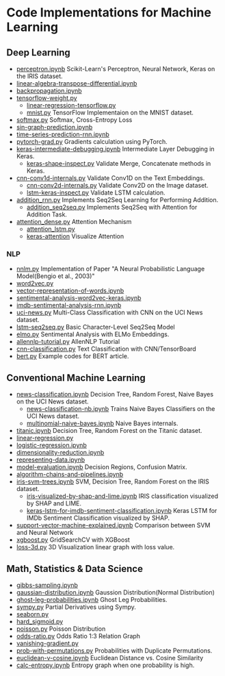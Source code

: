 # Code Implementations for Machine Learning

## Deep Learning
- [perceptron.ipynb](https://nbviewer.jupyter.org/github/likejazz/jupyter-notebooks/blob/master/deep-learning/perceptron.ipynb) Scikit-Learn's Perceptron, Neural Network, Keras on the IRIS dataset.
- [linear-algebra-transpose-differential.ipynb](https://nbviewer.jupyter.org/github/likejazz/jupyter-notebooks/blob/master/data-science/linear-algebra-transpose-differential.ipynb)
- [backpropagation.ipynb](https://nbviewer.jupyter.org/github/likejazz/jupyter-notebooks/blob/master/deep-learning/backpropagation.ipynb)
- [tensorflow-weight.py](deep-learning/tensorflow-weight.py)
    - [linear-regression-tensorflow.py](deep-learning/linear-regression-tensorflow.py)
    - [mnist.py](deep-learning/mnist.py) TensorFlow Implementaion on the MNIST dataset.
- [softmax.py](deep-learning/softmax.py) Softmax, Cross-Entropy Loss
- [sin-graph-prediction.ipynb](https://nbviewer.jupyter.org/github/likejazz/jupyter-notebooks/blob/master/deep-learning/sin-graph-prediction.ipynb)
- [time-series-prediction-rnn.ipynb](https://nbviewer.jupyter.org/github/likejazz/jupyter-notebooks/blob/master/deep-learning/time-series-prediction-rnn.ipynb)
- [pytorch-grad.py](deep-learning/pytorch-grad.py) Gradients calculation using PyTorch.
- [keras-intermediate-debugging.ipynb](https://nbviewer.jupyter.org/github/likejazz/jupyter-notebooks/blob/master/deep-learning/keras-intermediate-debugging.ipynb) Intermediate Layer Debugging in Keras.
    - [keras-shape-inspect.py](deep-learning/keras-shape-inspect.py) Validate Merge, Concatenate methods in Keras.
- [cnn-conv1d-internals.py](deep-learning/cnn-conv1d-internals.py) Validate Conv1D on the Text Embeddings.
    - [cnn-conv2d-internals.py](deep-learning/cnn-conv2d-internals.py) Validate Conv2D on the Image dataset.
    - [lstm-keras-inspect.py](deep-learning/lstm-keras-inspect.py) Validate LSTM calculation.
- [addition_rnn.py](deep-learning/addition_rnn.py) Implements Seq2Seq Learning for Performing Addition.
    - [addition_seq2seq.py](deep-learning/addition_seq2seq.py) Implements Seq2Seq with Attention for Addition Task.
- [attention_dense.py](deep-learning/attention_dense.py) Attention Mechanism
    - [attention_lstm.py](deep-learning/attention_lstm.py)
    - [keras-attention](keras-attention/) Visualize Attention
    
### NLP
- [nnlm.py](nlp/nnlm.py) Implementation of Paper "A Neural Probabilistic Language Model(Bengio et al., 2003)"
- [word2vec.py](nlp/word2vec.py)
- [vector-representation-of-words.ipynb](https://nbviewer.jupyter.org/github/likejazz/jupyter-notebooks/blob/master/nlp/vector-representation-of-words.ipynb)
- [sentimental-analysis-word2vec-keras.ipynb](https://nbviewer.jupyter.org/github/likejazz/jupyter-notebooks/blob/master/nlp/sentimental-analysis-word2vec-keras.ipynb)
- [imdb-sentimental-analysis-rnn.ipynb](https://nbviewer.jupyter.org/github/likejazz/jupyter-notebooks/blob/master/nlp/imdb-sentimental-analysis-rnn.ipynb)
- [uci-news.py](nlp/uci-news.py) Multi-Class Classification with CNN on the UCI News dataset.
- [lstm-seq2seq.py](nlp/lstm-seq2seq.py) Basic Character-Level Seq2Seq Model
- [elmo.py](nlp/elmo.py) Sentimental Analysis with ELMo Embeddings.
- [allennlp-tutorial.py](nlp/allennlp-tutorial.py) AllenNLP Tutorial
- [cnn-classification.py](nlp/cnn-classification.py) Text Classification with CNN/TensorBoard
- [bert.py](nlp/bert.py) Example codes for BERT article.

## Conventional Machine Learning
- [news-classification.ipynb](https://nbviewer.jupyter.org/github/likejazz/jupyter-notebooks/blob/master/machine-learning/news-classification.ipynb) Decision Tree, Random Forest, Naive Bayes on the UCI News dataset.
    - [news-classification-nb.ipynb](https://nbviewer.jupyter.org/github/likejazz/jupyter-notebooks/blob/master/machine-learning/news-classification-nb.ipynb) Trains Naive Bayes Classifiers on the UCI News dataset.
    - [multinomial-naive-bayes.ipynb](https://nbviewer.jupyter.org/github/likejazz/jupyter-notebooks/blob/master/machine-learning/multinomial-naive-bayes.ipynb) Naive Bayes internals.
- [titanic.ipynb](https://nbviewer.jupyter.org/github/likejazz/jupyter-notebooks/blob/master/machine-learning/titanic.ipynb) Decision Tree, Random Forest on the Titanic dataset.
- [linear-regression.py](machine-learning/linear-regression.py)
- [logistic-regression.ipynb](https://nbviewer.jupyter.org/github/likejazz/jupyter-notebooks/blob/master/machine-learning/logistic-regression.ipynb)
- [dimensionality-reduction.ipynb](https://nbviewer.jupyter.org/github/likejazz/jupyter-notebooks/blob/master/machine-learning/dimensionality-reduction.ipynb)
- [representing-data.ipynb](https://nbviewer.jupyter.org/github/likejazz/jupyter-notebooks/blob/master/machine-learning/representing-data.ipynb)
- [model-evaluation.ipynb](https://nbviewer.jupyter.org/github/likejazz/jupyter-notebooks/blob/master/machine-learning/model-evaluation.ipynb) Decision Regions, Confusion Matrix.
- [algorithm-chains-and-pipelines.ipynb](https://nbviewer.jupyter.org/github/likejazz/jupyter-notebooks/blob/master/machine-learning/algorithm-chains-and-pipelines.ipynb)
- [iris-svm-trees.ipynb](https://nbviewer.jupyter.org/github/likejazz/jupyter-notebooks/blob/master/machine-learning/iris-svm-trees.ipynb) SVM, Decision Tree, Random Forest on the IRIS dataset.
    - [iris-visualized-by-shap-and-lime.ipynb](https://nbviewer.jupyter.org/github/likejazz/jupyter-notebooks/blob/master/machine-learning/iris-visualized-by-shap-and-lime.ipynb) IRIS classification visualized by SHAP and LIME.
    - [keras-lstm-for-imdb-sentiment-classification.ipynb](https://nbviewer.jupyter.org/github/likejazz/jupyter-notebooks/blob/master/machine-learning/keras-lstm-for-imdb-sentiment-classification.ipynb) Keras LSTM for IMDb Sentiment Classification visualized by SHAP.
- [support-vector-machine-explained.ipynb](https://nbviewer.jupyter.org/github/likejazz/jupyter-notebooks/blob/master/machine-learning/support-vector-machine-explained.ipynb) Comparison between SVM and Neural Network
- [xgboost.py](machine-learning/xgboost.py) GridSearchCV with XGBoost
- [loss-3d.py](machine-learning/loss-3d.py) 3D Visualization linear graph with loss value.

## Math, Statistics & Data Science
- [gibbs-sampling.ipynb](https://nbviewer.jupyter.org/github/likejazz/jupyter-notebooks/blob/master/data-science/gibbs-sampling.ipynb)
- [gaussian-distribution.ipynb](https://nbviewer.jupyter.org/github/likejazz/jupyter-notebooks/blob/master/data-science/gaussian-distribution.ipynb) Gaussion Distribution(Normal Distribution)
- [ghost-leg-probabilities.ipynb](https://nbviewer.jupyter.org/github/likejazz/jupyter-notebooks/blob/master/data-science/ghost-leg-probabilities.ipynb) Ghost Leg Probabilities.
- [sympy.py](data-science/sympy.py) Partial Derivatives using Sympy.
- [seaborn.py](data-science/seaborn.py)
- [hard_sigmoid.py](data-science/hard_sigmoid.py)
- [poisson.py](data-science/poisson.py) Poisson Distribution
- [odds-ratio.py](data-science/odds-ratio.py) Odds Ratio 1:3 Relation Graph
- [vanishing-gradient.py](data-science/vanishing-gradient.py)
- [prob-with-permutations.py](data-science/prob-with-permutations.py) Probabilities with Duplicate Permutations.
- [euclidean-v-cosine.ipynb](https://nbviewer.jupyter.org/github/likejazz/jupyter-notebooks/blob/master/data-science/euclidean-v-cosine.ipynb) Euclidean Distance vs. Cosine Similarity
- [calc-entropy.ipynb](https://nbviewer.jupyter.org/github/likejazz/jupyter-notebooks/blob/master/data-science/calc-entropy.ipynb) Entropy graph when one probability is high.
